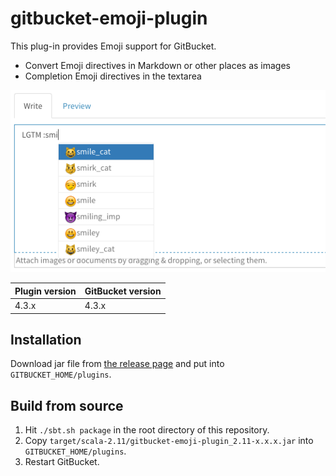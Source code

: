 # gitbucket-emoji-plugin

This plug-in provides Emoji support for GitBucket.

- Convert Emoji directives in Markdown or other places as images
- Completion Emoji directives in the textarea

![Completion Emoji in textarea](emoji.png)

Plugin version | GitBucket version
:--------------|:--------------------
4.3.x          | 4.3.x

## Installation

Download jar file from [the release page](https://github.com/gitbucket/gitbucket-emoji-plugin/releases) and put into `GITBUCKET_HOME/plugins`.

## Build from source

1. Hit `./sbt.sh package` in the root directory of this repository.
2. Copy `target/scala-2.11/gitbucket-emoji-plugin_2.11-x.x.x.jar` into `GITBUCKET_HOME/plugins`.
3. Restart GitBucket.
